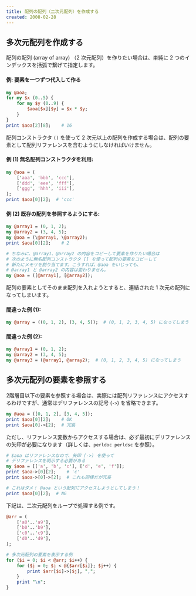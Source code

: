 ```yaml
---
title: 配列の配列（二次元配列）を作成する
created: 2008-02-28
---
```


多次元配列を作成する
----

配列の配列 (array of array) （2 次元配列）を作りたい場合は、単純に 2 つのインデックスを括弧で繋げて指定します。

#### 例: 要素を一つずつ代入して作る

~~~ perl
my @aoa;
for my $x (0..5) {
    for my $y (0..9) {
        $aoa[$x][$y] = $x * $y;
    }
}
print $aoa[2][8];    # 16
~~~

配列コンストラクタ `()` を使って 2 次元以上の配列を作成する場合は、配列の要素として配列リファレンスを含むようにしなければいけません。

#### 例 (1) 無名配列コンストラクタを利用:

~~~ perl
my @aoa = (
    ['aaa', 'bbb', 'ccc'],
    ['ddd', 'eee', 'fff'],
    ['ggg', 'hhh', 'iii'],
);
print $aoa[0][2];  # 'ccc'
~~~

#### 例 (2) 既存の配列を参照するようにする:

~~~ perl
my @array1 = (0, 1, 2);
my @array2 = (3, 4, 5);
my @aoa = (\@array1, \@array2);
print $aoa[0][2];    # 2

# ちなみに、@array1、@array2 の内容をコピーして要素を作りたい場合は
# 次のように無名配列コンストラクタ [] を使って配列の要素をコピーして
# 新たにメモリを割り当てます。こうすれば、@aoa をいじっても、
# @array1 と @array2 の内容は変わりません。
my @aoa = ([@array1], [@array2]);
~~~

配列の要素としてそのまま配列を入れようとすると、連結された 1 次元の配列になってしまいます。

#### 間違った例 (1):

~~~ perl
my @array = ((0, 1, 2), (3, 4, 5));  # (0, 1, 2, 3, 4, 5) になってしまう
~~~

#### 間違った例 (2):

~~~ perl
my @array1 = (0, 1, 2);
my @array2 = (3, 4, 5);
my @array3 = (@array1, @array2);  # (0, 1, 2, 3, 4, 5) になってしまう
~~~


多次元配列の要素を参照する
----

2階層目以下の要素を参照する場合は、実際には配列リファレンスにアクセスするわけですが、通常はデリファレンスの記号 (`->`) を省略できます。

~~~ perl
my @aoa = ([0, 1, 2], [3, 4, 5]);
print $aoa[0][2];    # OK
print $aoa[0]->[2];  # 冗長
~~~

ただし、リファレンス変数からアクセスする場合は、必ず最初にデリファレンスの矢印が必要になります（詳しくは、`perldoc perldsc` を参照）。

~~~ perl
# $aoa はリファレンスなので、矢印 (->) を使って
# デリファレンスを明示する必要がある
my $aoa = [['a', 'b', 'c'], ['d', 'e', 'f']];
print $aoa->[0][2];    # 'c'
print $aoa->[0]->[2];  # これも同様だが冗長

# これはダメ！ @aoa という配列にアクセスしようとしてしまう！
print $aoa[0][2];  # NG
~~~

下記は、二次元配列をループで処理する例です。

~~~ perl
@arr = (
    ['a0'..'a9'],
    ['b0'..'b9'],
    ['c0'..'c9'],
    ['d0'..'d9'],
);

# 多次元配列の要素を表示する例
for ($i = 0; $i < @arr; $i++) {
    for ($j = 0; $j < @{$arr[$i]}; $j++) {
        print $arr[$i]->[$j], ",";
    }
    print "\n";
}
~~~

